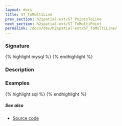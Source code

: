 ```yaml
---
layout: docs
title: ST_ToMultiLine
prev_section: h2spatial-ext/ST_PointsToLine
next_section: h2spatial-ext/ST_ToMultiPoint
permalink: /docs/dev/h2spatial-ext/ST_ToMultiLine/
---
```


### Signature

{% highlight mysql %}
{% endhighlight %}

### Description


### Examples

{% highlight sql %}
{% endhighlight %}

##### See also

* [Source code](https://github.com/irstv/H2GIS/blob/master/h2spatial-ext/src/main/java/org/h2gis/h2spatialext/function/spatial/convert/ST_ToMultiLine.java)
